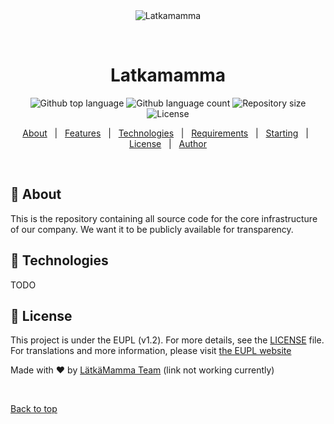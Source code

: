 <div align="center" id="top">
  <img src="./.github/app.gif" alt="Latkamamma" />

  &#xa0;

  <!-- <a href="https://latkamamma.netlify.app">Demo</a> -->
</div>

<h1 align="center">Latkamamma</h1>

<p align="center">
  <img alt="Github top language" src="https://img.shields.io/github/languages/top/beccauwu/latkamamma?color=56BEB8">

  <img alt="Github language count" src="https://img.shields.io/github/languages/count/beccauwu/latkamamma?color=56BEB8">

  <img alt="Repository size" src="https://img.shields.io/github/repo-size/beccauwu/latkamamma?color=56BEB8">

  <img alt="License" src="https://img.shields.io/github/license/beccauwu/latkamamma?color=56BEB8">

  <!-- <img alt="Github issues" src="https://img.shields.io/github/issues/beccauwu/latkamamma?color=56BEB8" /> -->

  <!-- <img alt="Github forks" src="https://img.shields.io/github/forks/beccauwu/latkamamma?color=56BEB8" /> -->

  <!-- <img alt="Github stars" src="https://img.shields.io/github/stars/beccauwu/latkamamma?color=56BEB8" /> -->
</p>

<!-- Status -->

<!-- <h4 align="center">
	🚧  Latkamamma 🚀 Under construction...  🚧
</h4>

<hr> -->

<p align="center">
  <a href="#dart-about">About</a> &#xa0; | &#xa0;
  <a href="#sparkles-features">Features</a> &#xa0; | &#xa0;
  <a href="#rocket-technologies">Technologies</a> &#xa0; | &#xa0;
  <a href="#white_check_mark-requirements">Requirements</a> &#xa0; | &#xa0;
  <a href="#checkered_flag-starting">Starting</a> &#xa0; | &#xa0;
  <a href="#memo-license">License</a> &#xa0; | &#xa0;
  <a href="https://github.com/beccauwu" target="_blank">Author</a>
</p>

<br>

## :dart: About ##

This is the repository containing all source code for the core infrastructure of our company. We want it to be publicly available for transparency.


## :rocket: Technologies ##

TODO

## :memo: License ##

This project is under the EUPL (v1.2). For more details, see the [LICENSE](LICENSE.md) file. For translations and more information, please visit [the EUPL website](https://eupl.eu/)


Made with :heart: by <a href="https://latkamamma.fi/about-us#team" target="_blank">LätkäMamma Team</a> (link not working currently)

&#xa0;

<a href="#top">Back to top</a>
